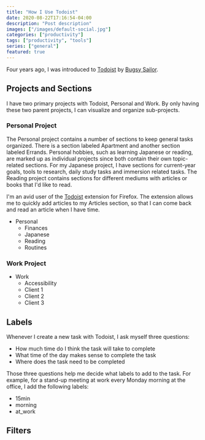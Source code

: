 ```yaml
---
title: "How I Use Todoist"
date: 2020-08-22T17:16:54-04:00
description: "Post description"
images: ["/images/default-social.jpg"]
categories: ["productivity"]
tags: ["productivity", "tools"]
series: ["general"]
featured: true
---
```


Four years ago, I was introduced to [Todoist](https://todoist.com/) by [Bugsy Sailor](https://bugsy.me/).

## Projects and Sections

I have two primary projects with Todoist, Personal and Work. By only having these two parent projects, I can visualize and organize sub-projects.

### Personal Project

The Personal project contains a number of sections to keep general tasks organized. There is a section labeled Apartment and another section labeled Errands. Personal hobbies, such as learning Japanese or reading, are marked up as individual projects since both contain their own topic-related sections. For my Japanese project, I have sections for current-year goals, tools to research, daily study tasks and immersion related tasks. The Reading project contains sections for different mediums with articles or books that I'd like to read.

I'm an avid user of the [Todoist](https://addons.mozilla.org/en-US/firefox/addon/todoist/) extension for Firefox. The extension allows me to quickly add articles to my Articles section, so that I can come back and read an article when I have time.

* Personal
  * Finances
  * Japanese
  * Reading
  * Routines

### Work Project

* Work
  * Accessibility
  * Client 1
  * Client 2
  * Client 3

## Labels

Whenever I create a new task with Todoist, I ask myself three questions:

* How much time do I think the task will take to complete
* What time of the day makes sense to complete the task
* Where does the task need to be completed

Those three questions help me decide what labels to add to the task. For example, for a stand-up meeting at work every Monday morning at the office, I add the following labels:

- 15min
- morning
- at_work

## Filters
